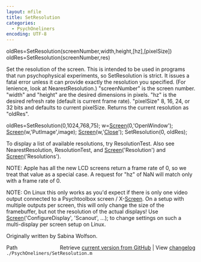 ```yaml
---
layout: mfile
title: SetResolution
categories:
  - PsychOneliners
encoding: UTF-8
---
```


oldRes=SetResolution(screenNumber,width,height,[hz],[pixelSize])
oldRes=SetResolution(screenNumber,res)

Set the resolution of the screen.  This is intended to be used in
programs that run psychophysical experiments, so SetResolution is
strict. It issues a fatal error unless it can provide exactly the
resolution you specified. (For lenience, look at NearestResolution.)
"screenNumber" is the screen number.
"width" and "height" are the desired dimensions in pixels.
"hz" is the desired refresh rate (default is current frame rate).
"pixelSize" 8, 16, 24, or 32 bits and defaults to current pixelSize.
Returns the current resolution as "oldRes".

  oldRes=SetResolution(0,1024,768,75);
  w=[Screen](/docs/Screen)(0,'OpenWindow');
  [Screen](/docs/Screen)(w,'PutImage',image);
  [Screen](/docs/Screen)(w,'[Close](/docs/Close)');
  SetResolution(0, oldRes);

To display a list of available resolutions, try ResolutionTest. Also see
NearestResolution, ResolutionTest, and [Screen](/docs/Screen)('Resolution')
and [Screen](/docs/Screen)('Resolutions').

NOTE: Apple has all the new LCD screens return a frame rate of 0, so
we treat that value as a special case. A request for "hz" of NaN will
match only with a frame rate of 0.

NOTE: On Linux this only works as you'd expect if there is only one
video output connected to a Psychtoolbox screen / X-[Screen](/docs/Screen). On a
setup with multiple outputs per screen, this will only change the
size of the framebuffer, but not the resolution of the actual displays!
Use [Screen](/docs/Screen)('ConfigureDisplay', 'Scanout', ...); to change settings on
such a multi-display per screen setup on Linux.

Originally written by Sabina Wolfson.


<div class="code_header" style="text-align:right;">
  <span style="float:left;">Path&nbsp;&nbsp;</span> <span class="counter">Retrieve <a href=
  "https://raw.github.com/Psychtoolbox-3/Psychtoolbox-3/beta/./PsychOneliners/SetResolution.m">current version from GitHub</a> | View <a href=
  "https://github.com/Psychtoolbox-3/Psychtoolbox-3/commits/beta/./PsychOneliners/SetResolution.m">changelog</a></span>
</div>
<div class="code">
  <code>./PsychOneliners/SetResolution.m</code>
</div>
